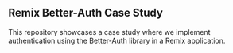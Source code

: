 ## Remix Better-Auth Case Study

This repository showcases a case study where we implement authentication using 
the Better-Auth library in a Remix application.
